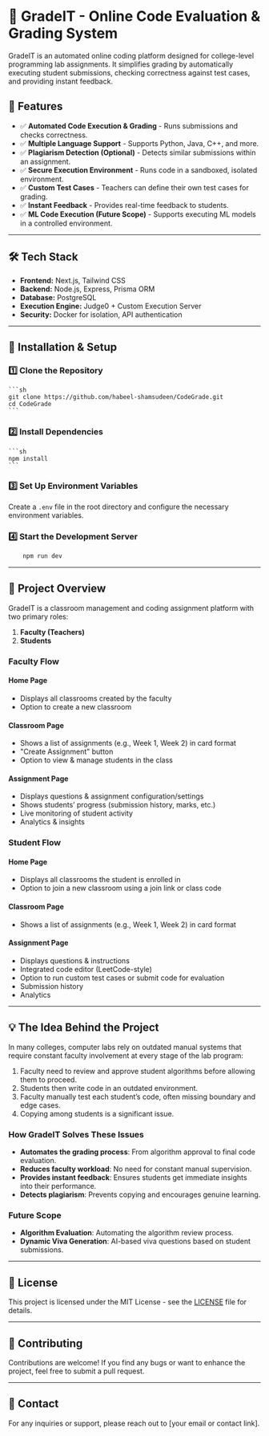 # 🚀 GradeIT - Online Code Evaluation & Grading System

GradeIT is an automated online coding platform designed for college-level programming lab assignments. It simplifies grading by automatically executing student submissions, checking correctness against test cases, and providing instant feedback.

## 🎯 Features

- ✅ **Automated Code Execution & Grading** - Runs submissions and checks correctness.
- ✅ **Multiple Language Support** - Supports Python, Java, C++, and more.
- ✅ **Plagiarism Detection (Optional)** - Detects similar submissions within an assignment.
- ✅ **Secure Execution Environment** - Runs code in a sandboxed, isolated environment.
- ✅ **Custom Test Cases** - Teachers can define their own test cases for grading.
- ✅ **Instant Feedback** - Provides real-time feedback to students.
- ✅ **ML Code Execution (Future Scope)** - Supports executing ML models in a controlled environment.

---

## 🛠️ Tech Stack

- **Frontend:** Next.js, Tailwind CSS
- **Backend:** Node.js, Express, Prisma ORM
- **Database:** PostgreSQL
- **Execution Engine:** Judge0 + Custom Execution Server
- **Security:** Docker for isolation, API authentication

---

## 🚀 Installation & Setup

### 1️⃣ Clone the Repository

    ```sh
    git clone https://github.com/habeel-shamsudeen/CodeGrade.git
    cd CodeGrade
    ```

### 2️⃣ Install Dependencies
    ```sh
    npm install
    ```

### 3️⃣ Set Up Environment Variables

Create a `.env` file in the root directory and configure the necessary environment variables.

### 4️⃣ Start the Development Server
```sh
    npm run dev
```
---

## 📌 Project Overview

GradeIT is a classroom management and coding assignment platform with two primary roles:

1.  **Faculty (Teachers)**
2.  **Students**

### Faculty Flow

#### Home Page

- Displays all classrooms created by the faculty
- Option to create a new classroom

#### Classroom Page

- Shows a list of assignments (e.g., Week 1, Week 2) in card format
- "Create Assignment" button
- Option to view & manage students in the class

#### Assignment Page

- Displays questions & assignment configuration/settings
- Shows students’ progress (submission history, marks, etc.)
- Live monitoring of student activity
- Analytics & insights

### Student Flow

#### Home Page

- Displays all classrooms the student is enrolled in
- Option to join a new classroom using a join link or class code

#### Classroom Page

- Shows a list of assignments (e.g., Week 1, Week 2) in card format

#### Assignment Page

- Displays questions & instructions
- Integrated code editor (LeetCode-style)
- Option to run custom test cases or submit code for evaluation
- Submission history
- Analytics

---

## 💡 The Idea Behind the Project

In many colleges, computer labs rely on outdated manual systems that require constant faculty involvement at every stage of the lab program:

1.  Faculty need to review and approve student algorithms before allowing them to proceed.
2.  Students then write code in an outdated environment.
3.  Faculty manually test each student’s code, often missing boundary and edge cases.
4.  Copying among students is a significant issue.

### How GradeIT Solves These Issues

- **Automates the grading process**: From algorithm approval to final code evaluation.
- **Reduces faculty workload**: No need for constant manual supervision.
- **Provides instant feedback**: Ensures students get immediate insights into their performance.
- **Detects plagiarism**: Prevents copying and encourages genuine learning.

### Future Scope

- **Algorithm Evaluation**: Automating the algorithm review process.
- **Dynamic Viva Generation**: AI-based viva questions based on student submissions.

---

## 📜 License

This project is licensed under the MIT License - see the [LICENSE](https://chatgpt.com/c/LICENSE) file for details.

---

## 🤝 Contributing

Contributions are welcome! If you find any bugs or want to enhance the project, feel free to submit a pull request.

---

## 📧 Contact

For any inquiries or support, please reach out to \[your email or contact link\].
